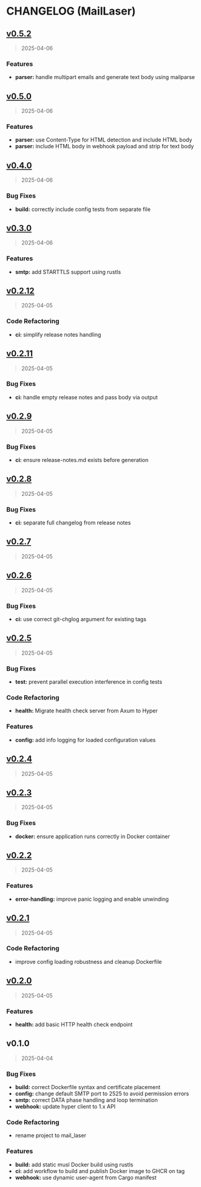 # CHANGELOG (MailLaser)


<a name="v0.5.2"></a>
## [v0.5.2](https://github.com/Govcraft/mail-laser/compare/v0.5.0...v0.5.2)

> 2025-04-06

### Features

* **parser:** handle multipart emails and generate text body using mailparse


<a name="v0.5.0"></a>
## [v0.5.0](https://github.com/Govcraft/mail-laser/compare/v0.4.0...v0.5.0)

> 2025-04-06

### Features

* **parser:** use Content-Type for HTML detection and include HTML body
* **parser:** include HTML body in webhook payload and strip for text body


<a name="v0.4.0"></a>
## [v0.4.0](https://github.com/Govcraft/mail-laser/compare/v0.3.0...v0.4.0)

> 2025-04-06

### Bug Fixes

* **build:** correctly include config tests from separate file


<a name="v0.3.0"></a>
## [v0.3.0](https://github.com/Govcraft/mail-laser/compare/v0.2.12...v0.3.0)

> 2025-04-06

### Features

* **smtp:** add STARTTLS support using rustls


<a name="v0.2.12"></a>
## [v0.2.12](https://github.com/Govcraft/mail-laser/compare/v0.2.11...v0.2.12)

> 2025-04-05

### Code Refactoring

* **ci:** simplify release notes handling


<a name="v0.2.11"></a>
## [v0.2.11](https://github.com/Govcraft/mail-laser/compare/v0.2.9...v0.2.11)

> 2025-04-05

### Bug Fixes

* **ci:** handle empty release notes and pass body via output


<a name="v0.2.9"></a>
## [v0.2.9](https://github.com/Govcraft/mail-laser/compare/v0.2.8...v0.2.9)

> 2025-04-05

### Bug Fixes

* **ci:** ensure release-notes.md exists before generation


<a name="v0.2.8"></a>
## [v0.2.8](https://github.com/Govcraft/mail-laser/compare/v0.2.7...v0.2.8)

> 2025-04-05

### Bug Fixes

* **ci:** separate full changelog from release notes


<a name="v0.2.7"></a>
## [v0.2.7](https://github.com/Govcraft/mail-laser/compare/v0.2.6...v0.2.7)

> 2025-04-05


<a name="v0.2.6"></a>
## [v0.2.6](https://github.com/Govcraft/mail-laser/compare/v0.2.5...v0.2.6)

> 2025-04-05

### Bug Fixes

* **ci:** use correct git-chglog argument for existing tags


<a name="v0.2.5"></a>
## [v0.2.5](https://github.com/Govcraft/mail-laser/compare/v0.2.4...v0.2.5)

> 2025-04-05

### Bug Fixes

* **test:** prevent parallel execution interference in config tests

### Code Refactoring

* **health:** Migrate health check server from Axum to Hyper

### Features

* **config:** add info logging for loaded configuration values


<a name="v0.2.4"></a>
## [v0.2.4](https://github.com/Govcraft/mail-laser/compare/v0.2.3...v0.2.4)

> 2025-04-05


<a name="v0.2.3"></a>
## [v0.2.3](https://github.com/Govcraft/mail-laser/compare/v0.2.2...v0.2.3)

> 2025-04-05

### Bug Fixes

* **docker:** ensure application runs correctly in Docker container


<a name="v0.2.2"></a>
## [v0.2.2](https://github.com/Govcraft/mail-laser/compare/v0.2.1...v0.2.2)

> 2025-04-05

### Features

* **error-handling:** improve panic logging and enable unwinding


<a name="v0.2.1"></a>
## [v0.2.1](https://github.com/Govcraft/mail-laser/compare/v0.2.0...v0.2.1)

> 2025-04-05

### Code Refactoring

* improve config loading robustness and cleanup Dockerfile


<a name="v0.2.0"></a>
## [v0.2.0](https://github.com/Govcraft/mail-laser/compare/v0.1.0...v0.2.0)

> 2025-04-05

### Features

* **health:** add basic HTTP health check endpoint


<a name="v0.1.0"></a>
## v0.1.0

> 2025-04-04

### Bug Fixes

* **build:** correct Dockerfile syntax and certificate placement
* **config:** change default SMTP port to 2525 to avoid permission errors
* **smtp:** correct DATA phase handling and loop termination
* **webhook:** update hyper client to 1.x API

### Code Refactoring

* rename project to mail_laser

### Features

* **build:** add static musl Docker build using rustls
* **ci:** add workflow to build and publish Docker image to GHCR on tag
* **webhook:** use dynamic user-agent from Cargo manifest

